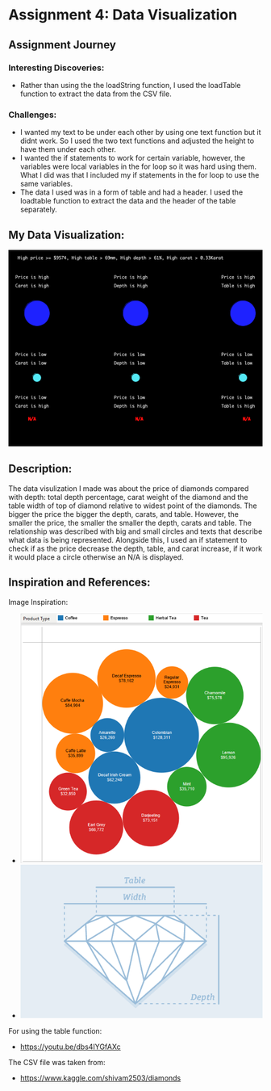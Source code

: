 # Assignment 4: Data Visualization

## Assignment Journey

### Interesting Discoveries:
- Rather than using the the loadString function, I used the loadTable function to extract the data from the CSV file.

### Challenges:
- I wanted my text to be under each other by using one text function but it didnt work. So I used the two text functions and adjusted the height to have them under each other.
- I wanted the if statements to work for certain variable, however, the variables were local variables in the for loop so it was hard using them. What I did was that I included my if statements in the for loop to use the same variables.
- The data I used was in a form of table and had a header. I used the loadtable function to extract the data and the header of the table separately.

## My Data Visualization:

![](Image.png)

## Description:

The data visulization I made was about the price of diamonds compared with depth: total depth percentage, carat weight of the diamond and the table width of top of diamond relative to widest point of the diamonds. The bigger the price the bigger the depth, carats, and table. However, the smaller the price, the smaller the smaller the depth, carats and table. The relationship was described with big and small circles and texts that describe what data is being represented. Alongside this, I used an if statement to check if as the price decrease the depth, table, and carat increase, if it work it would place a circle otherwise an N/A is displayed.

## Inspiration and References:

Image Inspiration: 

- ![](Image2.png)
- ![](Image3.png)

For using the table function: 

- https://youtu.be/dbs4IYGfAXc

The CSV file was taken from:

- https://www.kaggle.com/shivam2503/diamonds

